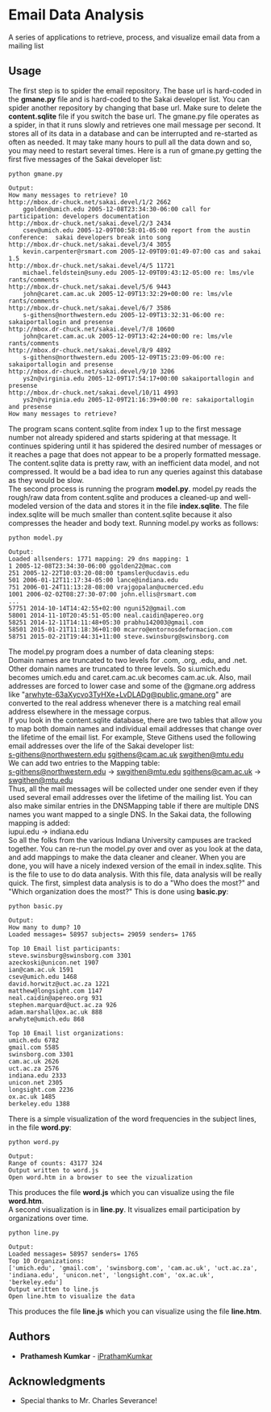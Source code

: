# Email Data Analysis

A series of applications to retrieve, process, and visualize email data from a mailing list

## Usage

The first step is to spider the email repository.
The base url is hard-coded in the **gmane.py** file and is hard-coded to the Sakai developer list.
You can spider another repository by changing that base url.
Make sure to delete the **content.sqlite** file if you switch the base url.
The gmane.py file operates as a spider, in that it runs slowly and retrieves one mail message per second.
It stores all of its data in a database and can be interrupted and re-started as often as needed.
It may take many hours to pull all the data down and so, you may need to restart several times.
Here is a run of gmane.py getting the first five messages of the Sakai developer list:

```
python gmane.py

Output:
How many messages to retrieve? 10
http://mbox.dr-chuck.net/sakai.devel/1/2 2662
    ggolden@umich.edu 2005-12-08T23:34:30-06:00 call for participation: developers documentation
http://mbox.dr-chuck.net/sakai.devel/2/3 2434
    csev@umich.edu 2005-12-09T00:58:01-05:00 report from the austin conference:  sakai developers break into song
http://mbox.dr-chuck.net/sakai.devel/3/4 3055
    kevin.carpenter@rsmart.com 2005-12-09T09:01:49-07:00 cas and sakai 1.5
http://mbox.dr-chuck.net/sakai.devel/4/5 11721
    michael.feldstein@suny.edu 2005-12-09T09:43:12-05:00 re: lms/vle rants/comments
http://mbox.dr-chuck.net/sakai.devel/5/6 9443
    john@caret.cam.ac.uk 2005-12-09T13:32:29+00:00 re: lms/vle rants/comments
http://mbox.dr-chuck.net/sakai.devel/6/7 3586
    s-githens@northwestern.edu 2005-12-09T13:32:31-06:00 re: sakaiportallogin and presense
http://mbox.dr-chuck.net/sakai.devel/7/8 10600
    john@caret.cam.ac.uk 2005-12-09T13:42:24+00:00 re: lms/vle rants/comments
http://mbox.dr-chuck.net/sakai.devel/8/9 4892
    s-githens@northwestern.edu 2005-12-09T15:23:09-06:00 re: sakaiportallogin and presense
http://mbox.dr-chuck.net/sakai.devel/9/10 3206
    ys2n@virginia.edu 2005-12-09T17:54:17+00:00 sakaiportallogin and presense
http://mbox.dr-chuck.net/sakai.devel/10/11 4993
    ys2n@virginia.edu 2005-12-09T21:16:39+00:00 re: sakaiportallogin and presense
How many messages to retrieve?
```

The program scans content.sqlite from index 1 up to the first message number not already spidered and starts spidering at that message.
It continues spidering until it has spidered the desired number of messages or it reaches a page that does not appear to be a properly formatted message.
<br />
The content.sqlite data is pretty raw, with an inefficient data model, and not compressed.
It would be a bad idea to run any queries against this database as they would be slow.
<br />
The second process is running the program **model.py**.
model.py reads the rough/raw data from content.sqlite and produces a cleaned-up and well-modeled version of the data and stores it in the file **index.sqlite**.
The file index.sqlite will be much smaller than content.sqlite because it also compresses the header and body text.
Running model.py works as follows:

```
python model.py

Output:
Loaded allsenders: 1771 mapping: 29 dns mapping: 1
1 2005-12-08T23:34:30-06:00 ggolden22@mac.com
251 2005-12-22T10:03:20-08:00 tpamsler@ucdavis.edu
501 2006-01-12T11:17:34-05:00 lance@indiana.edu
751 2006-01-24T11:13:28-08:00 vrajgopalan@ucmerced.edu
1001 2006-02-02T08:27:30-07:00 john.ellis@rsmart.com
...
57751 2014-10-14T14:42:55+02:00 nguni52@gmail.com
58001 2014-11-10T20:45:51-05:00 neal.caidin@apereo.org
58251 2014-12-11T14:11:48+05:30 prabhu142003@gmail.com
58501 2015-01-21T11:18:36+01:00 mcarro@entornosdeformacion.com
58751 2015-02-21T19:44:31+11:00 steve.swinsburg@swinsborg.com
```

The model.py program does a number of data cleaning steps:
<br />
Domain names are truncated to two levels for .com, .org, .edu, and .net.
Other domain names are truncated to three levels.
So si.umich.edu becomes umich.edu and caret.cam.ac.uk becomes cam.ac.uk.
Also, mail addresses are forced to lower case and some of the @gmane.org address like "arwhyte-63aXycvo3TyHXe+LvDLADg@public.gmane.org" are converted to the real address whenever there is a matching real email address elsewhere in the message corpus.
<br />
If you look in the content.sqlite database, there are two tables that allow you to map both domain names and individual email addresses that change over the lifetime of the email list.
For example, Steve Githens used the following email addresses over the life of the Sakai developer list:
<br />
s-githens@northwestern.edu
sgithens@cam.ac.uk
swgithen@mtu.edu
<br />
We can add two entries to the Mapping table:
<br />
s-githens@northwestern.edu ->  swgithen@mtu.edu
sgithens@cam.ac.uk -> swgithen@mtu.edu
<br />
Thus, all the mail messages will be collected under one sender even if they used several email addresses over the lifetime of the mailing list.
You can also make similar entries in the DNSMapping table if there are multiple DNS names you want mapped to a single DNS.
In the Sakai data, the following mapping is added:
<br />
iupui.edu -> indiana.edu
<br />
So all the folks from the various Indiana University campuses are tracked together.
You can re-run the model.py over and over as you look at the data, and add mappings to make the data cleaner and cleaner.
When you are done, you will have a nicely indexed version of the email in index.sqlite.
This is the file to use to do data analysis.
With this file, data analysis will be really quick.
The first, simplest data analysis is to do a "Who does the most?" and "Which organization does the most?"
This is done using **basic.py**:

```
python basic.py

Output:
How many to dump? 10
Loaded messages= 58957 subjects= 29059 senders= 1765

Top 10 Email list participants:
steve.swinsburg@swinsborg.com 3301
azeckoski@unicon.net 1907
ian@cam.ac.uk 1591
csev@umich.edu 1468
david.horwitz@uct.ac.za 1221
matthew@longsight.com 1147
neal.caidin@apereo.org 931
stephen.marquard@uct.ac.za 926
adam.marshall@ox.ac.uk 888
arwhyte@umich.edu 868

Top 10 Email list organizations:
umich.edu 6782
gmail.com 5585
swinsborg.com 3301
cam.ac.uk 2626
uct.ac.za 2576
indiana.edu 2333
unicon.net 2305
longsight.com 2236
ox.ac.uk 1485
berkeley.edu 1388
```

There is a simple visualization of the word frequencies in the subject lines, in the file **word.py**:

```
python word.py

Output:
Range of counts: 43177 324
Output written to word.js
Open word.htm in a browser to see the vizualization
```

This produces the file **word.js** which you can visualize using the file **word.htm**.
<br />
A second visualization is in **line.py**.
It visualizes email participation by organizations over time.

```
python line.py

Output:
Loaded messages= 58957 senders= 1765
Top 10 Organizations:
['umich.edu', 'gmail.com', 'swinsborg.com', 'cam.ac.uk', 'uct.ac.za', 'indiana.edu', 'unicon.net', 'longsight.com', 'ox.ac.uk', 'berkeley.edu']
Output written to line.js
Open line.htm to visualize the data
```

This produces the file **line.js** which you can visualize using the file **line.htm**.

## Authors

* **Prathamesh Kumkar** - [iPrathamKumkar](https://github.com/iPrathamKumkar)

## Acknowledgments

* Special thanks to Mr. Charles Severance!
